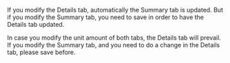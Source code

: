 If you modify the Details tab, automatically the Summary tab is updated.
But if you modify the Summary tab, you need to save in order to have the
Details tab updated.

In case you modify the unit amount of both tabs, the Details tab will
prevail. If you modify the Summary tab, and you need to do a change in
the Details tab, please save before.
